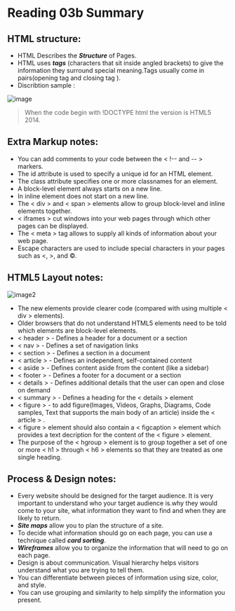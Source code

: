 # Reading 03b Summary

## HTML structure:
+ HTML Describes the ***Structure*** of Pages.
+ HTML uses ***tags*** (characters that sit inside angled brackets) to give the information they surround special meaning.Tags usually come in pairs(opening tag and closing tag ). 
+ Discribtion sample :

![image ](https://media.geeksforgeeks.org/wp-content/uploads/Untitled-drawing-1-6.png)
> When the code begin with !DOCTYPE html the version is HTML5 2014.

## Extra Markup notes:
  +  You can add comments to your code between the < !-- and -- > markers.
  +  The id attribute is used to specify a unique id for an HTML element.
  +  The class attribute specifies one or more classnames for an element.
  + A block-level element always starts on a new line.
  + In inline element does not start on a new line.
  + The < div > and < span > elements allow to group block-level and inline elements together.
  + < iframes > cut windows into your web pages through which other pages can be displayed.
  + The < meta > tag allows to supply all kinds of information about your web page.
  + Escape characters are used to include special characters in your pages such as <, >, and ©.

## HTML5 Layout notes:

![image2](https://www.w3schools.com/html/img_sem_elements.gif)

 + The new elements provide clearer code (compared with using multiple < div > elements).
 + Older browsers that do not understand HTML5 elements need to be told which elements are block-level elements.
 + < header > - Defines a header for a document or a section
 + < nav > - Defines a set of navigation links
 + < section > - Defines a section in a document 
 + < article > - Defines an independent, self-contained content
 + < aside > - Defines content aside from the content (like a sidebar)
 + < footer > - Defines a footer for a document or a section
 + < details > - Defines additional details that the user can open and close on demand
 + < summary > - Defines a heading for the < details > element
 + < figure > - to add figure(Images, Videos, Graphs, Diagrams, Code samples, Text that supports the main body of an article) inside the < article > . 
 + < figure > element should also contain a < figcaption > element which provides a text decription for the content of the < figure > element. 
 + The purpose of the < hgroup > element is to group together a set of one or more < h1 > through < h6 > elements so that they are treated as one single heading.

## Process & Design notes:
  + Every website should be designed for the target audience. It is very important to understand who your target audience is.why they would come to your site, what information they want to find and when they are likely to return.
  +  ***Site maps*** allow you to plan the structure of a site.
  + To decide what information should go on each page, you can use a technique called ***card sorting***.
  + ***Wireframes*** allow you to organize the information that will need to go on each page.
  +  Design is about communication. Visual hierarchy helps visitors understand what you are trying to tell them.
  + You can differentiate between pieces of information using size, color, and style.
  +  You can use grouping and similarity to help simplify the information you present.


 



  
